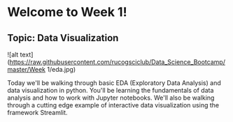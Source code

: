 # Welcome to Week 1!
## Topic: Data Visualization

![alt text](https://raw.githubusercontent.com/rucogsciclub/Data_Science_Bootcamp/master/Week 1/eda.jpg)

Today we'll be walking through basic EDA (Exploratory Data Analysis) 
and data visualization in python. You'll be learning the fundamentals of data analysis
and how to work with Jupyter notebooks. We'll also be walking through a cutting edge 
example of interactive data visualization using the framework Streamlit.
